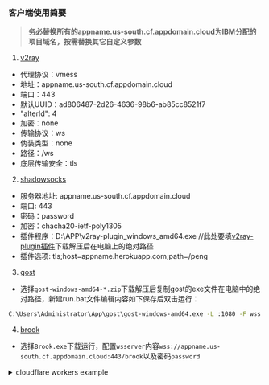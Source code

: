 
 ### 客户端使用简要
> **务必替换所有的appname.us-south.cf.appdomain.cloud为IBM分配的项目域名，按需替换其它自定义参数**  
  
  
1. [v2ray](https://github.com/2dust/v2rayN/releases)  
* 代理协议：vmess
* 地址：appname.us-south.cf.appdomain.cloud
* 端口：443
* 默认UUID：ad806487-2d26-4636-98b6-ab85cc8521f7
* "alterId": 4 
* 加密：none
* 传输协议：ws
* 伪装类型：none
* 路径：/ws
* 底层传输安全：tls
  
2. [shadowsocks](https://github.com/shadowsocks/shadowsocks-windows/releases/)   
* 服务器地址: appname.us-south.cf.appdomain.cloud
* 端口: 443
* 密码：password
* 加密：chacha20-ietf-poly1305
* 插件程序：D:\APP\v2ray-plugin_windows_amd64.exe  //此处要填[v2ray-plugin插件](https://github.com/shadowsocks/v2ray-plugin/releases)下载解压后在电脑上的绝对路径
* 插件选项: tls;host=appname.herokuapp.com;path=/peng
  
3. [gost](https://github.com/ginuerzh/gost/releases)  
* 选择`gost-windows-amd64-*.zip`下载解压后复制gost的exe文件在电脑中的绝对路径，新建run.bat文件编辑内容如下保存后双击运行：      
```bash
C:\Users\Administrator\App\gost\gost-windows-amd64.exe -L :1080 -F wss://appname.us-south.cf.appdomain.cloud:443?path=/gows
```
  
4. [brook](https://github.com/txthinking/brook/releases)  
* 选择`Brook.exe`下载运行，配置`wsserver`内容`wss://appname.us-south.cf.appdomain.cloud:443/brook`以及密码`password`  
  
<details>
<summary>cloudflare workers example</summary>

```js
const SingleDay = 'appname.us-south.cf.appdomain.cloud'
const DoubleDay = 'appname.us-south.cf.appdomain.cloud'
addEventListener(
    "fetch",event => {
    
        let nd = new Date();
        if (nd.getDate()%2) {
            host = SingleDay
        } else {
            host = DoubleDay
        }
        
        let url=new URL(event.request.url);
        url.hostname=host;
        let request=new Request(url,event.request);
        event. respondWith(
            fetch(request)
        )
    }
)
```
</details>
